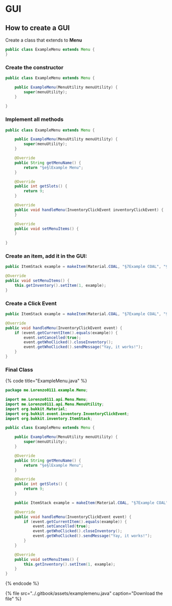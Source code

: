 # GUI

## How to create a GUI

Create a class that extends to **Menu**

```java
public class ExampleMenu extends Menu {
}

```

### Create the constructor

```java
public class ExampleMenu extends Menu {

    public ExampleMenu(MenuUtility menuUtility) {
        super(menuUtility);
    }
    
}

```

### Implement all methods

```java
public class ExampleMenu extends Menu {

    public ExampleMenu(MenuUtility menuUtility) {
        super(menuUtility);
    }

    @Override
    public String getMenuName() {
        return "§e§lExample Menu";
    }

    @Override
    public int getSlots() {
        return 9;
    }

    @Override
    public void handleMenu(InventoryClickEvent inventoryClickEvent) {
    }

    @Override
    public void setMenuItems() {
    }
    
}

```

### Create an item, add it in the GUI:

```java
public ItemStack example = makeItem(Material.COAL, "§7Example COAL", "§7This is an example coal");

@Override
public void setMenuItems() {
    this.getInventory().setItem(1, example);
}

```

### Create a Click Event

```java
public ItemStack example = makeItem(Material.COAL, "§7Example COAL", "§7This is an example coal");

@Override
public void handleMenu(InventoryClickEvent event) {
    if (event.getCurrentItem().equals(example)) {
        event.setCancelled(true);
        event.getWhoClicked().closeInventory();
        event.getWhoClicked().sendMessage("Yay, it works!");
    }
}
```

### Final Class

{% code title="ExampleMenu.java" %}
```java
package me.Lorenzo0111.example.Menu;

import me.Lorenzo0111.api.Menu.Menu;
import me.Lorenzo0111.api.Menu.MenuUtility;
import org.bukkit.Material;
import org.bukkit.event.inventory.InventoryClickEvent;
import org.bukkit.inventory.ItemStack;

public class ExampleMenu extends Menu {

    public ExampleMenu(MenuUtility menuUtility) {
        super(menuUtility);
    }

    @Override
    public String getMenuName() {
        return "§e§lExample Menu";
    }

    @Override
    public int getSlots() {
        return 9;
    }

    public ItemStack example = makeItem(Material.COAL, "§7Example COAL", "§7This is an example coal");

    @Override
    public void handleMenu(InventoryClickEvent event) {
        if (event.getCurrentItem().equals(example)) {
            event.setCancelled(true);
            event.getWhoClicked().closeInventory();
            event.getWhoClicked().sendMessage("Yay, it works!");
        }
    }

    @Override
    public void setMenuItems() {
        this.getInventory().setItem(1, example);
    }
}
```
{% endcode %}



{% file src="../.gitbook/assets/examplemenu.java" caption="Download the file" %}



